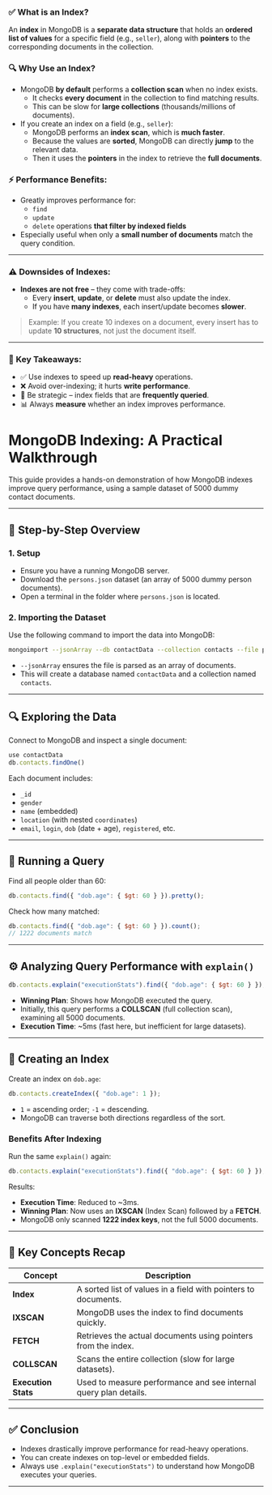 ### ✅ What is an Index?

An **index** in MongoDB is a **separate data structure** that holds an **ordered list of values** for a specific field (e.g., `seller`), along with **pointers** to the corresponding documents in the collection.

### 🔍 Why Use an Index?

- MongoDB **by default** performs a **collection scan** when no index exists.
  - It checks **every document** in the collection to find matching results.
  - This can be slow for **large collections** (thousands/millions of documents).
- If you create an index on a field (e.g., `seller`):
  - MongoDB performs an **index scan**, which is **much faster**.
  - Because the values are **sorted**, MongoDB can directly **jump** to the relevant data.
  - Then it uses the **pointers** in the index to retrieve the **full documents**.

### ⚡ Performance Benefits:

- Greatly improves performance for:
  - `find`
  - `update`
  - `delete` operations **that filter by indexed fields**
- Especially useful when only a **small number of documents** match the query condition.

---

### ⚠️ Downsides of Indexes:

- **Indexes are not free** – they come with trade-offs:
  - Every **insert**, **update**, or **delete** must also update the index.
  - If you have **many indexes**, each insert/update becomes **slower**.

> Example: If you create 10 indexes on a document, every insert has to update **10 structures**, not just the document itself.

---

### 🧠 Key Takeaways:

- ✅ Use indexes to speed up **read-heavy** operations.
- ❌ Avoid over-indexing; it hurts **write performance**.
- 🔎 Be strategic – index fields that are **frequently queried**.
- 📊 Always **measure** whether an index improves performance.

# MongoDB Indexing: A Practical Walkthrough

This guide provides a hands-on demonstration of how MongoDB indexes improve query performance, using a sample dataset of 5000 dummy contact documents.

---

## 🧩 Step-by-Step Overview

### 1. **Setup**

- Ensure you have a running MongoDB server.
- Download the `persons.json` dataset (an array of 5000 dummy person documents).
- Open a terminal in the folder where `persons.json` is located.

### 2. **Importing the Dataset**

Use the following command to import the data into MongoDB:

```bash
mongoimport --jsonArray --db contactData --collection contacts --file persons.json
```

- `--jsonArray` ensures the file is parsed as an array of documents.
- This will create a database named `contactData` and a collection named `contacts`.

---

## 🔍 Exploring the Data

Connect to MongoDB and inspect a single document:

```js
use contactData
db.contacts.findOne()
```

Each document includes:

- `_id`
- `gender`
- `name` (embedded)
- `location` (with nested `coordinates`)
- `email`, `login`, `dob` (date + age), `registered`, etc.

---

## 🔎 Running a Query

Find all people older than 60:

```js
db.contacts.find({ "dob.age": { $gt: 60 } }).pretty();
```

Check how many matched:

```js
db.contacts.find({ "dob.age": { $gt: 60 } }).count();
// 1222 documents match
```

---

## ⚙️ Analyzing Query Performance with `explain()`

```js
db.contacts.explain("executionStats").find({ "dob.age": { $gt: 60 } });
```

- **Winning Plan**: Shows how MongoDB executed the query.
- Initially, this query performs a **COLLSCAN** (full collection scan), examining all 5000 documents.
- **Execution Time**: ~5ms (fast here, but inefficient for large datasets).

---

## 🚀 Creating an Index

Create an index on `dob.age`:

```js
db.contacts.createIndex({ "dob.age": 1 });
```

- `1` = ascending order; `-1` = descending.
- MongoDB can traverse both directions regardless of the sort.

### Benefits After Indexing

Run the same `explain()` again:

```js
db.contacts.explain("executionStats").find({ "dob.age": { $gt: 60 } });
```

Results:

- **Execution Time**: Reduced to ~3ms.
- **Winning Plan**: Now uses an **IXSCAN** (Index Scan) followed by a **FETCH**.
- MongoDB only scanned **1222 index keys**, not the full 5000 documents.

---

## 🧠 Key Concepts Recap

| Concept             | Description                                                      |
| ------------------- | ---------------------------------------------------------------- |
| **Index**           | A sorted list of values in a field with pointers to documents.   |
| **IXSCAN**          | MongoDB uses the index to find documents quickly.                |
| **FETCH**           | Retrieves the actual documents using pointers from the index.    |
| **COLLSCAN**        | Scans the entire collection (slow for large datasets).           |
| **Execution Stats** | Used to measure performance and see internal query plan details. |

---

## ✅ Conclusion

- Indexes drastically improve performance for read-heavy operations.
- You can create indexes on top-level or embedded fields.
- Always use `.explain("executionStats")` to understand how MongoDB executes your queries.

---
